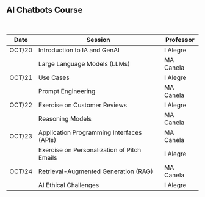 ## AI Chatbots Course

<br/> 

| Date | Session                                      | Professor            |
|---------------|-------------------------------------------|------------------------|
| OCT/20 | Introduction to IA and GenAI                | I Alegre            |
| | Large Language Models (LLMs)                 | MA Canela    |
| OCT/21 | Use Cases                                  | I Alegre            |
| | Prompt Engineering                          | MA Canela    |
| OCT/22 | Exercise on Customer Reviews                | I Alegre            |
| | Reasoning Models                            | MA Canela    |
| OCT/23 | Application Programming Interfaces (APIs) | MA Canela    |
| | Exercise on Personalization of Pitch Emails | I Alegre            |
| OCT/24 | Retrieval-Augmented Generation (RAG)       | MA Canela    |
| | AI Ethical Challenges                       | I Alegre            |
